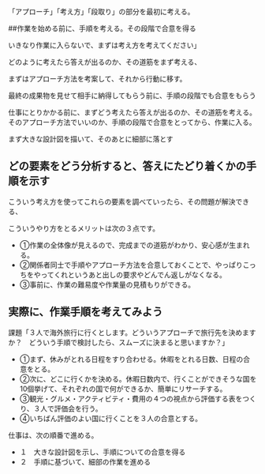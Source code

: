 「アプローチ」「考え方」「段取り」の部分を最初に考える。

##作業を始める前に、手順を考える。その段階で合意を得る

いきなり作業に入らないで、まずは考え方を考えてください」

どのように考えたら答えが出るのか、その道筋をまず考える、

まずはアプローチ方法を考案して、それから行動に移す。

最終の成果物を見せて相手に納得してもらう前に、手順の段階でも合意をもらう

仕事にとりかかる前に、まずどう考えたら答えが出るのか、その道筋を考える。そのアプローチ方法でいいのか、手順の段階で合意をとってから、作業に入る。

まず大きな設計図を描いて、そのあとに細部に落とす

## どの要素をどう分析すると、答えにたどり着くかの手順を示す

こういう考え方を使ってこれらの要素を調べていったら、その問題が解決できる、

こういうやり方をとるメリットは次の３点です。　
* ①作業の全体像が見えるので、完成までの道筋がわかり、安心感が生まれる。
* ②関係者同士で手順やアプローチ方法を合意しておくことで、やっぱりこっちをやってくれというあと出しの要求やどんでん返しがなくなる。
* ③事前に、作業の難易度や作業量の見積もりができる。

## 実際に、作業手順を考えてみよう

課題「３人で海外旅行に行くとします。どういうアプローチで旅行先を決めますか？　どういう手順で検討したら、スムーズに決まると思いますか？」

* ①まず、休みがとれる日程をすり合わせる。休暇をとれる日数、日程の合意をとる。
* ②次に、どこに行くかを決める。休暇日数内で、行くことができそうな国を10個挙げて、それぞれの国で何ができるか、簡単にリサーチする。
* ③観光・グルメ・アクティビティ・費用の４つの視点から評価する表をつくり、３人で評価会を行う。
* ④いちばん評価のよい国に行くことを３人の合意とする。

仕事は、次の順番で進める。
* １　大きな設計図を示し、手順についての合意を得る
* ２　手順に基づいて、細部の作業を進める